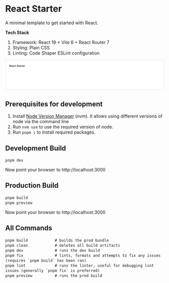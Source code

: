 # React Starter

A minimal template to get started with React.

**Tech Stack**

1. Framework: React 19 + Vite 6 + React Router 7
2. Styling: Plain CSS
3. Linting: Code Shaper ESLint configuration

![Screenshot](assets/screenshot.png)

## Prerequisites for development

1. Install [Node Version Manager](https://github.com/nvm-sh/nvm) (nvm). It
   allows using different versions of node via the command line
2. Run `nvm use` to use the required version of node.
3. Run `pnpm i` to install required packages.

## Development Build

```shell
pnpm dev
```

Now point your browser to http://localhost:3000

## Production Build

```shell
pnpm build
pnpm preview
```

Now point your browser to http://localhost:3000

## All Commands

```
pnpm build            # builds the prod bundle
pnpm clean            # deletes all build artifacts
pnpm dev              # runs the dev build
pnpm fix              # lints, formats and attempts to fix any issues (requires `pnpm build` has been ran)
pnpm lint             # runs the linter, useful for debugging lint issues (generally `pnpm fix` is preferred)
pnpm preview          # runs the prod build
```
